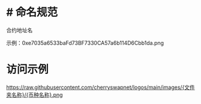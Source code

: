 # # 命名规范

合约地址名

示例：0xe7035a6533baFd73BF7330CA57a6b114D6Cbb1da.png



# 访问示例

https://raw.githubusercontent.com/cherryswapnet/logos/main/images/{文件夹名称}/{币种名称}.png

